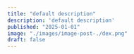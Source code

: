 ```yaml
---
title: "default description"
description: 'default description'
published: "2025-01-01"
image: "./images/image-post-./dex.png"
draft: false
---
```


